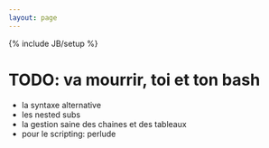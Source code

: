 ```yaml
---
layout: page
---
```

{% include JB/setup %}

# TODO: va mourrir, toi et ton bash

* la syntaxe alternative
* les nested subs 
* la gestion saine des chaines et des tableaux
* pour le scripting: perlude 
